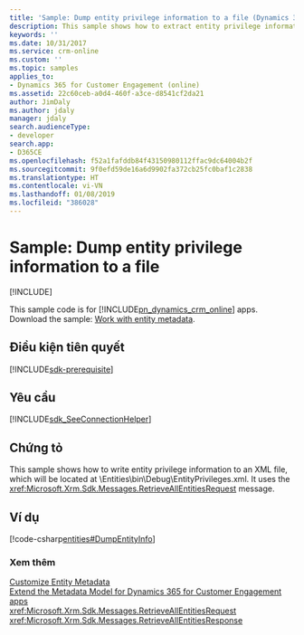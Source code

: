 ```yaml
---
title: 'Sample: Dump entity privilege information to a file (Dynamics 365 for Customer Engagement apps SDK) | MicrosoftDocs'
description: This sample shows how to extract entity privilege information into a file using the organization service.
keywords: ''
ms.date: 10/31/2017
ms.service: crm-online
ms.custom: ''
ms.topic: samples
applies_to:
- Dynamics 365 for Customer Engagement (online)
ms.assetid: 22c60ceb-a0d4-460f-a3ce-d8541cf2da21
author: JimDaly
ms.author: jdaly
manager: jdaly
search.audienceType:
- developer
search.app:
- D365CE
ms.openlocfilehash: f52a1fafddb84f43150980112ffac9dc64004b2f
ms.sourcegitcommit: 9f0efd59de16a6d9902fa372cb25fc0baf1c2838
ms.translationtype: HT
ms.contentlocale: vi-VN
ms.lasthandoff: 01/08/2019
ms.locfileid: "386028"
---
```

# <a name="sample-dump-entity-privilege-information-to-a-file"></a>Sample: Dump entity privilege information to a file

[!INCLUDE[](../../includes/cc_applies_to_update_9_0_0.md)]

This sample code is for [!INCLUDE[pn_dynamics_crm_online](../../includes/pn-dynamics-crm-online.md)] apps. Download the sample: [Work with entity metadata](https://code.msdn.microsoft.com/Samples-of-entities-916efa41).

## <a name="prerequisites"></a>Điều kiện tiên quyết
[!INCLUDE[sdk-prerequisite](../../includes/sdk-prerequisite.md)]
  
## <a name="requirements"></a>Yêu cầu  
[!INCLUDE[sdk_SeeConnectionHelper](../../includes/sdk-seeconnectionhelper.md)]
  
## <a name="demonstrates"></a>Chứng tỏ  
 This sample shows how to write entity privilege information to an XML file, which will be located at \Entities\bin\Debug\EntityPrivileges.xml. It uses the <xref:Microsoft.Xrm.Sdk.Messages.RetrieveAllEntitiesRequest> message.  
  
## <a name="example"></a>Ví dụ  
 [!code-csharp[entities#DumpEntityInfo](../../snippets/csharp/CRMV8/entities/cs/dumpentityinfo.cs#dumpentityinfo)]  
  
### <a name="see-also"></a>Xem thêm  
 [Customize Entity Metadata](../customize-entity-metadata.md)   
 [Extend the Metadata Model for Dynamics 365 for Customer Engagement apps](use-organization-service-metadata.md)   
 <xref:Microsoft.Xrm.Sdk.Messages.RetrieveAllEntitiesRequest>   
 <xref:Microsoft.Xrm.Sdk.Messages.RetrieveAllEntitiesResponse>
